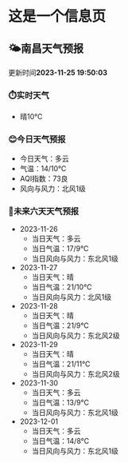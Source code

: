 # 这是一个信息页 
## 🌤️**南昌**天气预报
更新时间**2023-11-25 19:50:03**
### ⏱️实时天气
- 晴10℃
### 😊今日天气预报
- 今日天气：多云
- 气温：14/10℃
- AQI指数：73良
- 风向与风力：北风1级
### 🤩未来六天天气预报
- 2023-11-26
  - 当日天气：多云
  - 当日气温：17/9℃
  - 当日风向与风力：东北风1级
- 2023-11-27
  - 当日天气：晴
  - 当日气温：21/10℃
  - 当日风向与风力：北风1级
- 2023-11-28
  - 当日天气：晴
  - 当日气温：21/9℃
  - 当日风向与风力：东北风2级
- 2023-11-29
  - 当日天气：晴
  - 当日气温：21/11℃
  - 当日风向与风力：东北风2级
- 2023-11-30
  - 当日天气：多云
  - 当日气温：13/9℃
  - 当日风向与风力：东北风1级
- 2023-12-01
  - 当日天气：多云
  - 当日气温：14/8℃
  - 当日风向与风力：东北风1级

